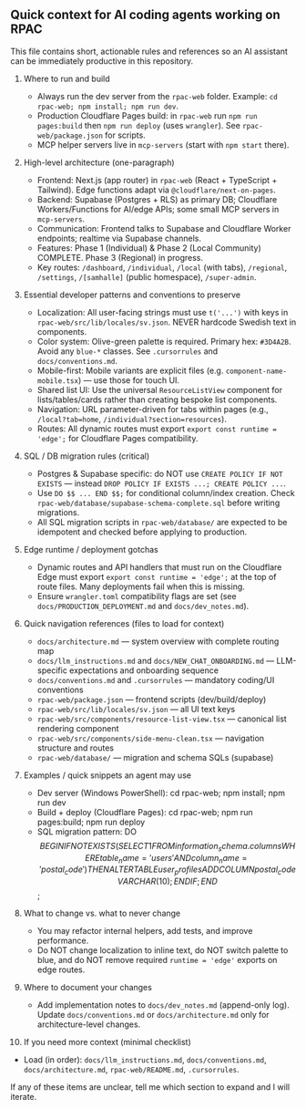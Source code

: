 ## Quick context for AI coding agents working on RPAC

This file contains short, actionable rules and references so an AI assistant can be immediately productive in this repository.

1. Where to run and build
   - Always run the dev server from the `rpac-web` folder. Example: `cd rpac-web; npm install; npm run dev`.
   - Production Cloudflare Pages build: in `rpac-web` run `npm run pages:build` then `npm run deploy` (uses `wrangler`). See `rpac-web/package.json` for scripts.
   - MCP helper servers live in `mcp-servers` (start with `npm start` there).

2. High-level architecture (one-paragraph)
   - Frontend: Next.js (app router) in `rpac-web` (React + TypeScript + Tailwind). Edge functions adapt via `@cloudflare/next-on-pages`.
   - Backend: Supabase (Postgres + RLS) as primary DB; Cloudflare Workers/Functions for AI/edge APIs; some small MCP servers in `mcp-servers`.
   - Communication: Frontend talks to Supabase and Cloudflare Worker endpoints; realtime via Supabase channels.
   - Features: Phase 1 (Individual) & Phase 2 (Local Community) COMPLETE. Phase 3 (Regional) in progress.
   - Key routes: `/dashboard`, `/individual`, `/local` (with tabs), `/regional`, `/settings`, `/[samhalle]` (public homespace), `/super-admin`.

3. Essential developer patterns and conventions to preserve
   - Localization: All user-facing strings must use `t('...')` with keys in `rpac-web/src/lib/locales/sv.json`. NEVER hardcode Swedish text in components.
   - Color system: Olive-green palette is required. Primary hex: `#3D4A2B`. Avoid any `blue-*` classes. See `.cursorrules` and `docs/conventions.md`.
   - Mobile-first: Mobile variants are explicit files (e.g. `component-name-mobile.tsx`) — use those for touch UI.
   - Shared list UI: Use the universal `ResourceListView` component for lists/tables/cards rather than creating bespoke list components.
   - Navigation: URL parameter-driven for tabs within pages (e.g., `/local?tab=home`, `/individual?section=resources`).
   - Routes: All dynamic routes must export `export const runtime = 'edge';` for Cloudflare Pages compatibility.

4. SQL / DB migration rules (critical)
   - Postgres & Supabase specific: do NOT use `CREATE POLICY IF NOT EXISTS` — instead `DROP POLICY IF EXISTS ...; CREATE POLICY ...`.
   - Use `DO $$ ... END $$;` for conditional column/index creation. Check `rpac-web/database/supabase-schema-complete.sql` before writing migrations.
   - All SQL migration scripts in `rpac-web/database/` are expected to be idempotent and checked before applying to production.

5. Edge runtime / deployment gotchas
   - Dynamic routes and API handlers that must run on the Cloudflare Edge must export `export const runtime = 'edge';` at the top of route files. Many deployments fail when this is missing.
   - Ensure `wrangler.toml` compatibility flags are set (see `docs/PRODUCTION_DEPLOYMENT.md` and `docs/dev_notes.md`).

6. Quick navigation references (files to load for context)
   - `docs/architecture.md` — system overview with complete routing map
   - `docs/llm_instructions.md` and `docs/NEW_CHAT_ONBOARDING.md` — LLM-specific expectations and onboarding sequence
   - `docs/conventions.md` and `.cursorrules` — mandatory coding/UI conventions
   - `rpac-web/package.json` — frontend scripts (dev/build/deploy)
   - `rpac-web/src/lib/locales/sv.json` — all UI text keys
   - `rpac-web/src/components/resource-list-view.tsx` — canonical list rendering component
   - `rpac-web/src/components/side-menu-clean.tsx` — navigation structure and routes
   - `rpac-web/database/` — migration and schema SQLs (supabase)

7. Examples / quick snippets an agent may use
   - Dev server (Windows PowerShell):
     cd rpac-web; npm install; npm run dev
   - Build + deploy (Cloudflare Pages):
     cd rpac-web; npm run pages:build; npm run deploy
   - SQL migration pattern:
     DO $$ BEGIN IF NOT EXISTS (SELECT 1 FROM information_schema.columns WHERE table_name='users' AND column_name='postal_code') THEN ALTER TABLE user_profiles ADD COLUMN postal_code VARCHAR(10); END IF; END $$;

8. What to change vs. what to never change
   - You may refactor internal helpers, add tests, and improve performance.
   - Do NOT change localization to inline text, do NOT switch palette to blue, and do NOT remove required `runtime = 'edge'` exports on edge routes.

9. Where to document your changes
   - Add implementation notes to `docs/dev_notes.md` (append-only log). Update `docs/conventions.md` or `docs/architecture.md` only for architecture-level changes.

10. If you need more context (minimal checklist)
   - Load (in order): `docs/llm_instructions.md`, `docs/conventions.md`, `docs/architecture.md`, `rpac-web/README.md`, `.cursorrules`.

If any of these items are unclear, tell me which section to expand and I will iterate.
